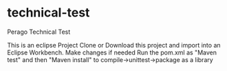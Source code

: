 # technical-test
Perago Technical Test

This is an eclipse Project
Clone or Download this project and import into an Eclipse Workbench.
Make changes if needed
Run the pom.xml as "Maven test" and then "Maven install" to compile->unittest->package as a library